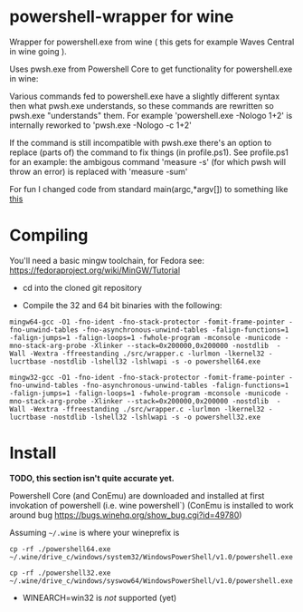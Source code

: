 # powershell-wrapper for wine

Wrapper for powershell.exe from wine ( this gets for example Waves Central in wine going ).

Uses pwsh.exe from Powershell Core to get functionality for powershell.exe in wine:

Various commands fed to powershell.exe have a slightly different syntax then what pwsh.exe understands, so these commands are rewritten so pwsh.exe "understands" them.
For example 'powershell.exe -Nologo 1+2' is internally reworked to 'pwsh.exe -Nologo -c 1+2'

If the command is still incompatible with pwsh.exe there's an option to replace (parts of) the command to fix things (in profile.ps1).
See profile.ps1 for an example: the ambigous command 'measure -s' (for which pwsh will throw an error) is replaced with 'measure -sum'

For fun I changed code from standard main(argc,*argv[]) to something like [this](https://nullprogram.com/blog/2016/01/31/])
# Compiling

You'll need a basic mingw toolchain, for Fedora see: https://fedoraproject.org/wiki/MinGW/Tutorial 

- cd into the cloned git repository

- Compile the 32 and 64 bit binaries with the following:

`mingw64-gcc -O1 -fno-ident -fno-stack-protector -fomit-frame-pointer -fno-unwind-tables -fno-asynchronous-unwind-tables -falign-functions=1 -falign-jumps=1 -falign-loops=1 -fwhole-program -mconsole -municode -mno-stack-arg-probe -Xlinker --stack=0x200000,0x200000 -nostdlib  -Wall -Wextra -ffreestanding ./src/wrapper.c -lurlmon -lkernel32 -lucrtbase -nostdlib -lshell32 -lshlwapi -s -o powershell64.exe
`

`mingw32-gcc -O1 -fno-ident -fno-stack-protector -fomit-frame-pointer -fno-unwind-tables -fno-asynchronous-unwind-tables -falign-functions=1 -falign-jumps=1 -falign-loops=1 -fwhole-program -mconsole -municode -mno-stack-arg-probe -Xlinker --stack=0x200000,0x200000 -nostdlib  -Wall -Wextra -ffreestanding ./src/wrapper.c -lurlmon -lkernel32 -lucrtbase -nostdlib -lshell32 -lshlwapi -s -o powershell32.exe
`

# Install 

**TODO, this section isn't quite accurate yet.** 

Powershell Core (and ConEmu) are downloaded and installed at first invokation of powershell (i.e. wine powershell`)
(ConEmu is installed to work around bug https://bugs.winehq.org/show_bug.cgi?id=49780)


Assuming `~/.wine` is where your wineprefix is
  
```
cp -rf ./powershell64.exe ~/.wine/drive_c/windows/system32/WindowsPowerShell/v1.0/powershell.exe
  
cp -rf ./powershell32.exe ~/.wine/drive_c/windows/syswow64/WindowsPowerShell/v1.0/powershell.exe
```

- WINEARCH=win32 is _not_ supported (yet)